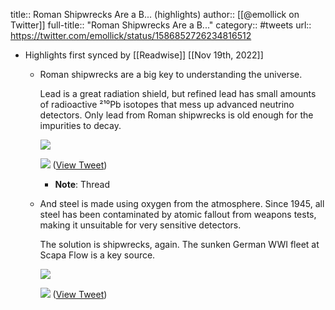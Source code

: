 title:: Roman Shipwrecks Are a B... (highlights)
author:: [[@emollick on Twitter]]
full-title:: "Roman Shipwrecks Are a B..."
category:: #tweets
url:: https://twitter.com/emollick/status/1586852726234816512

- Highlights first synced by [[Readwise]] [[Nov 19th, 2022]]
	- Roman shipwrecks are a big key to understanding the universe.
	  
	  Lead is a great radiation shield, but refined lead has small amounts of radioactive ²¹⁰Pb isotopes that mess up advanced neutrino detectors. Only lead from Roman shipwrecks is old enough for the impurities to decay. 
	  
	  ![](https://pbs.twimg.com/media/FgWhaRSXkAAY7bK.jpg) 
	  
	  ![](https://pbs.twimg.com/media/FgWhcWSWQAI9Idh.jpg) ([View Tweet](https://twitter.com/emollick/status/1586852726234816512))
		- **Note**: Thread
	- And steel is made using oxygen from the atmosphere. Since 1945, all steel has been contaminated by atomic fallout from weapons tests, making it unsuitable for very sensitive detectors.
	  
	  The solution is shipwrecks, again. The sunken German WWI fleet at Scapa Flow is a key source. 
	  
	  ![](https://pbs.twimg.com/media/FgWjLSUXoAU5nzC.jpg) 
	  
	  ![](https://pbs.twimg.com/media/FgWjc7fXEAEEorV.png) ([View Tweet](https://twitter.com/emollick/status/1586854270925783044))